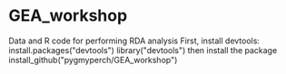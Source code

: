 # GEA_workshop
Data and R code for performing RDA analysis
First, install devtools:
install.packages("devtools")
library("devtools")
then install the package
install_github("pygmyperch/GEA_workshop")
